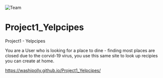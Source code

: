 ![Team](https://img.shields.io/badge/Team-Project-yellowgreen)

# Project1_Yelpcipes
Project1 - Yelpcipes

You are a User who is looking for a place to dine - finding most places are closed due to the corvid-19 virus, you use this same site to look up recipies you can create at home.


https://washipolly.github.io/Project1_Yelpcipes/


